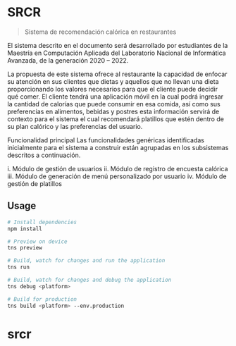 # SRCR

> Sistema de recomendación calórica en restaurantes


El sistema descrito en el documento será desarrollado por estudiantes de la Maestría en Computación Aplicada del Laboratorio Nacional de Informática Avanzada, de la generación 2020 – 2022.

La propuesta de este sistema ofrece al restaurante la capacidad de enfocar su atención en sus clientes que dietas y aquellos que no llevan una dieta proporcionando los valores necesarios para que el cliente puede decidir qué comer. El cliente tendrá una aplicación móvil en la cual podrá ingresar la cantidad de calorías que puede consumir en esa comida, así como sus preferencias en alimentos, bebidas y postres esta información servirá de contexto para el sistema el cual recomendará platillos que estén dentro de su plan calórico y las preferencias del usuario.

  Funcionalidad principal
Las funcionalidades genéricas identificadas inicialmente para el sistema a construir están agrupadas en los subsistemas descritos a continuación.

i.	Módulo de gestión de usuarios
ii.	Módulo de registro de encuesta calórica
iii.	Módulo de generación de menú personalizado por usuario
iv.	Módulo de gestión de platillos



## Usage

``` bash
# Install dependencies
npm install

# Preview on device
tns preview

# Build, watch for changes and run the application
tns run

# Build, watch for changes and debug the application
tns debug <platform>

# Build for production
tns build <platform> --env.production

```
# srcr
